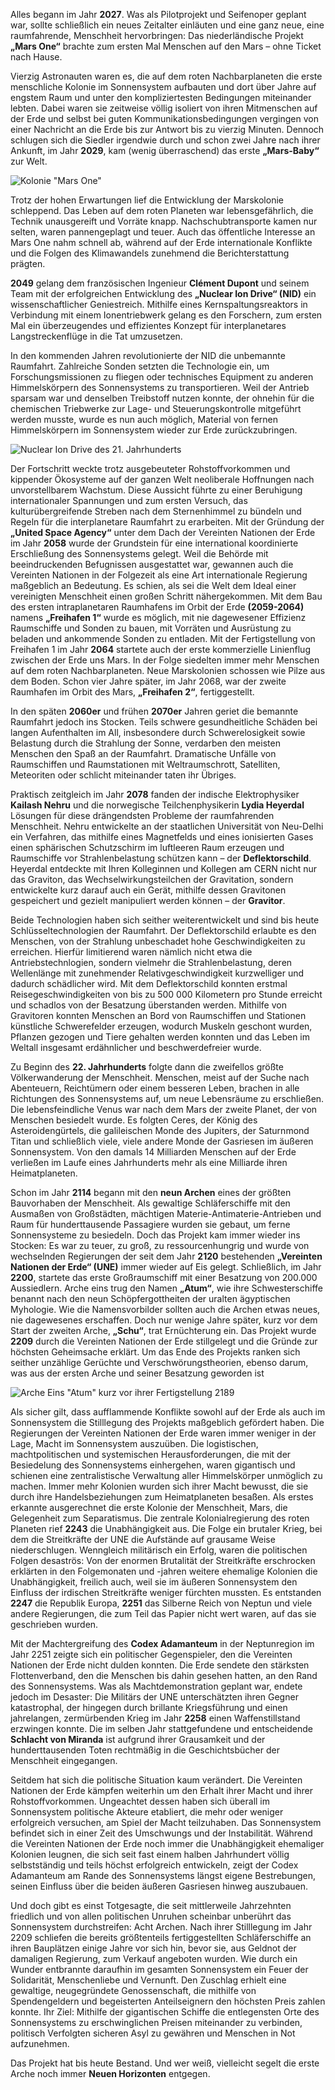 Alles begann im Jahr **2027**. Was als Pilotprojekt und Seifenoper geplant war, sollte schließlich ein neues Zeitalter einläuten und eine ganz neue, eine raumfahrende, Menschheit hervorbringen: Das niederländische Projekt **„Mars One“** brachte zum ersten Mal Menschen auf den Mars – ohne Ticket nach Hause.

Vierzig Astronauten waren es, die auf dem roten Nachbarplaneten die erste menschliche Kolonie im Sonnensystem aufbauten und dort über Jahre auf engstem Raum und unter den kompliziertesten Bedingungen miteinander lebten. Dabei waren sie zeitweise völlig isoliert von ihren Mitmenschen auf der Erde und selbst bei guten Kommunikationsbedingungen vergingen von einer Nachricht an die Erde bis zur Antwort bis zu vierzig Minuten. Dennoch schlugen sich die Siedler irgendwie durch und schon zwei Jahre nach ihrer Ankunft, im Jahr **2029**, kam (wenig überraschend) das erste **„Mars-Baby“** zur Welt.

<img src='/books/basic-rules/introduction/about-the-game/_images_/mars-one-colony.jpg' alt='Kolonie "Mars One"'/>

Trotz der hohen Erwartungen lief die Entwicklung der Marskolonie schleppend. Das Leben auf dem roten Planeten war lebensgefährlich, die Technik unausgereift und Vorräte knapp. Nachschubtransporte kamen nur selten, waren pannengeplagt und teuer. Auch das öffentliche Interesse an Mars One nahm schnell ab, während auf der Erde internationale Konflikte und die Folgen des Klimawandels zunehmend die Berichterstattung prägten.

**2049** gelang dem französischen Ingenieur **Clément Dupont** und seinem Team mit der erfolgreichen Entwicklung des **„Nuclear Ion Drive“ (NID)** ein wissenschaftlicher Geniestreich. Mithilfe eines Kernspaltungsreaktors in Verbindung mit einem Ionentriebwerk gelang es den Forschern, zum ersten Mal ein überzeugendes und effizientes Konzept für interplanetares Langstreckenflüge in die Tat umzusetzen.

In den kommenden Jahren revolutionierte der NID die unbemannte Raumfahrt. Zahlreiche Sonden setzten die Technologie ein, um Forschungsmissionen zu fliegen oder technisches Equipment zu anderen Himmelskörpern des Sonnensystems zu transportieren. Weil der Antrieb sparsam war und denselben Treibstoff nutzen konnte, der ohnehin für die chemischen Triebwerke zur Lage- und Steuerungskontrolle mitgeführt werden musste, wurde es nun auch möglich, Material von fernen Himmelskörpern im Sonnensystem wieder zur Erde zurückzubringen.

<img src="/books/basic-rules/introduction/short-history-of-the-solar-system/_images_nuclear-ion-drive.jpg" alt="Nuclear Ion Drive des 21. Jahrhunderts"/>

Der Fortschritt weckte trotz ausgebeuteter Rohstoffvorkommen und kippender Ökosysteme auf der ganzen Welt neoliberale Hoffnungen nach unvorstellbarem Wachstum. Diese Aussicht führte zu einer Beruhigung internationaler Spannungen und zum ersten Versuch, das kulturübergreifende Streben nach dem Sternenhimmel zu bündeln und Regeln für die interplanetare Raumfahrt zu erarbeiten. Mit der Gründung der **„United Space Agency“** unter dem Dach der Vereinten Nationen der Erde im Jahr **2058** wurde der Grundstein für eine international koordinierte Erschließung des Sonnensystems gelegt. Weil die Behörde mit beeindruckenden Befugnissen ausgestattet war, gewannen auch die Vereinten Nationen in der Folgezeit als eine Art internationale Regierung maßgeblich an Bedeutung. Es schien, als sei die Welt dem Ideal einer vereinigten Menschheit einen großen Schritt nähergekommen. Mit dem Bau des ersten intraplanetaren Raumhafens im Orbit der Erde **(2059-2064)** namens **„Freihafen 1“** wurde es möglich, mit nie dagewesener Effizienz Raumschiffe und Sonden zu bauen, mit Vorräten und Ausrüstung zu beladen und ankommende Sonden zu entladen. Mit der Fertigstellung von Freihafen 1 im Jahr **2064** startete auch der erste kommerzielle Linienflug zwischen der Erde uns Mars. In der Folge siedelten immer mehr Menschen auf dem roten Nachbarplaneten. Neue Marskolonien schossen wie Pilze aus dem Boden. Schon vier Jahre später, im Jahr 2068, war der zweite Raumhafen im Orbit des Mars, **„Freihafen 2“**, fertiggestellt.

In den späten **2060er** und frühen **2070er** Jahren geriet die bemannte Raumfahrt jedoch ins Stocken. Teils schwere gesundheitliche Schäden bei langen Aufenthalten im All, insbesondere durch Schwerelosigkeit sowie Belastung durch die Strahlung der Sonne, verdarben den meisten Menschen den Spaß an der Raumfahrt. Dramatische Unfälle von Raumschiffen und Raumstationen mit Weltraumschrott, Satelliten, Meteoriten oder schlicht miteinander taten ihr Übriges.

Praktisch zeitgleich im Jahr **2078** fanden der indische Elektrophysiker **Kailash Nehru** und die norwegische Teilchenphysikerin **Lydia Heyerdal** Lösungen für diese drängendsten Probleme der raumfahrenden Menschheit. Nehru entwickelte an der staatlichen Universität von Neu-Delhi ein Verfahren, das mithilfe eines Magnetfelds und eines ionisierten Gases einen sphärischen Schutzschirm im luftleeren Raum erzeugen und Raumschiffe vor Strahlenbelastung schützen kann – der **Deflektorschild**. Heyerdal entdeckte mit Ihren Kolleginnen und Kollegen am CERN nicht nur das Graviton, das Wechselwirkungsteilchen der Gravitation, sondern entwickelte kurz darauf auch ein Gerät, mithilfe dessen Gravitonen gespeichert und gezielt manipuliert werden können – der **Gravitor**.

Beide Technologien haben sich seither weiterentwickelt und sind bis heute Schlüsseltechnologien der Raumfahrt. Der Deflektorschild erlaubte es den Menschen, von der Strahlung unbeschadet hohe Geschwindigkeiten zu erreichen. Hierfür limitierend waren nämlich nicht etwa die Antriebstechnlogien, sondern vielmehr die Strahlenbelastung, deren Wellenlänge mit zunehmender Relativgeschwindigkeit kurzwelliger und dadurch schädlicher wird. Mit dem Deflektorschild konnten erstmal Reisegeschwindigkeiten von bis zu 500 000 Kilometern pro Stunde erreicht und schadlos von der Besatzung überstanden werden. Mithilfe von Gravitoren konnten Menschen an Bord von Raumschiffen und Stationen künstliche Schwerefelder erzeugen, wodurch Muskeln geschont wurden, Pflanzen gezogen und Tiere gehalten werden konnten und das Leben im Weltall insgesamt erdähnlicher und beschwerdefreier wurde.

Zu Beginn des **22. Jahrhunderts** folgte dann die zweifellos größte Völkerwanderung der Menschheit. Menschen, meist auf der Suche nach Abenteuern, Reichtümern oder einem besseren Leben, brachen in alle Richtungen des Sonnensystems auf, um neue Lebensräume zu erschließen. Die lebensfeindliche Venus war nach dem Mars der zweite Planet, der von Menschen besiedelt wurde. Es folgten Ceres, der König des Asteroidengürtels, die galileischen Monde des Jupiters, der Saturnmond Titan und schließlich viele, viele andere Monde der Gasriesen im äußeren Sonnensystem. Von den damals 14 Milliarden Menschen auf der Erde verließen im Laufe eines Jahrhunderts mehr als eine Milliarde ihren Heimatplaneten.

Schon im Jahr **2114** begann mit den **neun Archen** eines der größten Bauvorhaben der Menschheit. Als gewaltige Schläferschiffe mit den Ausmaßen von Großstädten, mächtigen Materie-Antimaterie-Antrieben und Raum für hunderttausende Passagiere wurden sie gebaut, um ferne Sonnensysteme zu besiedeln. Doch das Projekt kam immer wieder ins Stocken: Es war zu teuer, zu groß, zu ressourcenhungrig und wurde von wechselnden Regierungen der seit dem Jahr **2120** bestehenden **„Vereinten Nationen der Erde“ (UNE)** immer wieder auf Eis gelegt. Schließlich, im Jahr **2200**, startete das erste Großraumschiff mit einer Besatzung von 200.000 Aussiedlern. Arche eins trug den Namen **„Atum“**, wie ihre Schwesterschiffe benannt nach den neun Schöpfergottheiten der uralten ägyptischen Myhologie. Wie die Namensvorbilder sollten auch die Archen etwas neues, nie dagewesenes erschaffen. Doch nur wenige Jahre später, kurz vor dem Start der zweiten Arche, **„Schu“**, trat Ernüchterung ein. Das Projekt wurde **2209** durch die Vereinten Nationen der Erde stillgelegt und die Gründe zur höchsten Geheimsache erklärt. Um das Ende des Projekts ranken sich seither unzählige Gerüchte und Verschwörungstheorien, ebenso darum, was aus der ersten Arche und seiner Besatzung geworden ist

<img src='/books/basic-rules/introduction/short-history-of-the-solar-system/_images_/the-first-ark.jpg' alt='Arche Eins "Atum" kurz vor ihrer Fertigstellung 2189'/>

Als sicher gilt, dass aufflammende Konflikte sowohl auf der Erde als auch im Sonnensystem die Stilllegung des Projekts maßgeblich gefördert haben. Die Regierungen der Vereinten Nationen der Erde waren immer weniger in der Lage, Macht im Sonnensystem auszuüben. Die logistischen, machtpolitischen und systemischen Herausforderungen, die mit der Besiedelung des Sonnensystems einhergehen, waren gigantisch und schienen eine zentralistische Verwaltung aller Himmelskörper unmöglich zu machen. Immer mehr Kolonien wurden sich ihrer Macht bewusst, die sie durch ihre Handelsbeziehungen zum Heimatplaneten besaßen. Als erstes erkannte ausgerechnet die erste Kolonie der Menschheit, Mars, die Gelegenheit zum Separatismus. Die zentrale Kolonialregierung des roten Planeten rief **2243** die Unabhängigkeit aus. Die Folge ein brutaler Krieg, bei dem die Streitkräfte der UNE die Aufstände auf grausame Weise niederschlugen. Wenngleich militärisch ein Erfolg, waren die politischen Folgen desaströs: Von der enormen Brutalität der Streitkräfte erschrocken erklärten in den Folgemonaten und -jahren weitere ehemalige Kolonien die Unabhängigkeit, freilich auch, weil sie im äußeren Sonnensystem den Einfluss der irdischen Streitkräfte weniger fürchten mussten. Es entstanden **2247** die Republik Europa, **2251** das Silberne Reich von Neptun und viele andere Regierungen, die zum Teil das Papier nicht wert waren, auf das sie geschrieben wurden.

Mit der Machtergreifung des **Codex Adamanteum** in der Neptunregion im Jahr 2251 zeigte sich ein politischer Gegenspieler, den die Vereinten Nationen der Erde nicht dulden konnten. Die Erde sendete den stärksten Flottenverband, den die Menschen bis dahin gesehen hatten, an den Rand des Sonnensystems. Was als Machtdemonstration geplant war, endete jedoch im Desaster: Die Militärs der UNE unterschätzten ihren Gegner katastrophal, der hingegen durch brillante Kriegsführung und einen jahrelangen, zermürbenden Krieg im Jahr **2258** einen Waffenstillstand erzwingen konnte. Die im selben Jahr stattgefundene und entscheidende **Schlacht von Miranda** ist aufgrund ihrer Grausamkeit und der hunderttausenden Toten rechtmäßig in die Geschichtsbücher der Menschheit eingegangen.

Seitdem hat sich die politische Situation kaum verändert. Die Vereinten Nationen der Erde kämpfen weiterhin um den Erhalt ihrer Macht und ihrer Rohstoffvorkommen. Ungeachtet dessen haben sich überall im Sonnensystem politische Akteure etabliert, die mehr oder weniger erfolgreich versuchen, am Spiel der Macht teilzuhaben. Das Sonnensystem befindet sich in einer Zeit des Umschwungs und der Instabilität. Während die Vereinten Nationen der Erde noch immer die Unabhängigkeit ehemaliger Kolonien leugnen, die sich seit fast einem halben Jahrhundert völlig selbstständig und teils höchst erfolgreich entwickeln, zeigt der Codex Adamanteum am Rande des Sonnensystems längst eigene Bestrebungen, seinen Einfluss über die beiden äußeren Gasriesen hinweg auszubauen.

Und doch gibt es einst Totgesagte, die seit mittlerweile Jahrzehnten friedlich und von allen politischen Unruhen scheinbar unberührt das Sonnensystem durchstreifen: Acht Archen. Nach ihrer Stilllegung im Jahr 2209 schliefen die bereits größtenteils fertiggestellten Schläferschiffe an ihren Bauplätzen einige Jahre vor sich hin, bevor sie, aus Geldnot der damaligen Regierung, zum Verkauf angeboten wurden. Wie durch ein Wunder entbrannte daraufhin im gesamten Sonnensystem ein Feuer der Solidarität, Menschenliebe und Vernunft. Den Zuschlag erhielt eine gewaltige, neugegründete Genossenschaft, die mithilfe von Spendengeldern und begeisterten Anteilseignern den höchsten Preis zahlen konnte. Ihr Ziel: Mithilfe der gigantischen Schiffe die entlegensten Orte des Sonnensystems zu erschwinglichen Preisen miteinander zu verbinden, politisch Verfolgten sicheren Asyl zu gewähren und Menschen in Not aufzunehmen.

Das Projekt hat bis heute Bestand. Und wer weiß, vielleicht segelt die erste Arche noch immer **Neuen Horizonten** entgegen.
